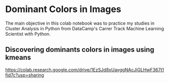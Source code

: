 # Dominant Colors in Images

The main objective in this colab notebook was to practice my studies in Cluster Analysis in Python from DataCamp's Carrer Track Machine Learning Scientist with Python.

## Discovering dominants colors in images using kmeans

https://colab.research.google.com/drive/1EzSJd8xUavggNAcJjGLHwF367t1fid7c?usp=sharing

